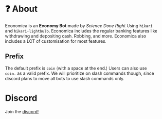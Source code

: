 # ❓ About

Economica is an **Economy Bot** made by *Science Done Right* Using `hikari` and `hikari-lightbulb`. Economica includes the regular banking features like withdrawing and depositing cash. Robbing, and more.
Economica also includes a LOT of customisation for most features.

## Prefix

The default prefix is `coin` (with a space at the end.) Users can also use `coin.` as a valid prefix.
We will prioritize on slash commands though, since discord plans to move all bots to use slash commands only.

# Discord

Join the [discord!](https://discord.gg/bTnheyspUm)
